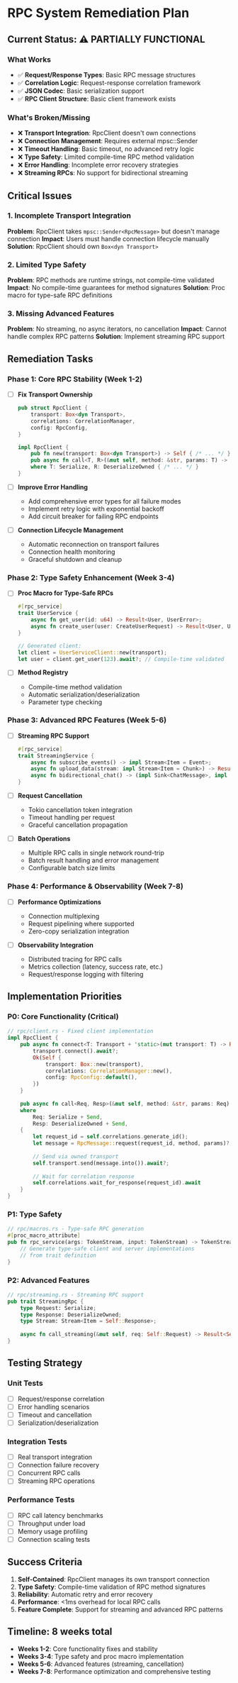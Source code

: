 # RPC System Remediation Plan

## Current Status: ⚠️ PARTIALLY FUNCTIONAL

### What Works
- ✅ **Request/Response Types**: Basic RPC message structures
- ✅ **Correlation Logic**: Request-response correlation framework  
- ✅ **JSON Codec**: Basic serialization support
- ✅ **RPC Client Structure**: Basic client framework exists

### What's Broken/Missing
- ❌ **Transport Integration**: RpcClient doesn't own connections
- ❌ **Connection Management**: Requires external mpsc::Sender
- ❌ **Timeout Handling**: Basic timeout, no advanced retry logic
- ❌ **Type Safety**: Limited compile-time RPC method validation
- ❌ **Error Handling**: Incomplete error recovery strategies
- ❌ **Streaming RPCs**: No support for bidirectional streaming

## Critical Issues

### 1. Incomplete Transport Integration
**Problem**: RpcClient takes `mpsc::Sender<RpcMessage>` but doesn't manage connection
**Impact**: Users must handle connection lifecycle manually  
**Solution**: RpcClient should own `Box<dyn Transport>`

### 2. Limited Type Safety
**Problem**: RPC methods are runtime strings, not compile-time validated
**Impact**: No compile-time guarantees for method signatures
**Solution**: Proc macro for type-safe RPC definitions

### 3. Missing Advanced Features
**Problem**: No streaming, no async iterators, no cancellation
**Impact**: Cannot handle complex RPC patterns
**Solution**: Implement streaming RPC support

## Remediation Tasks

### Phase 1: Core RPC Stability (Week 1-2)
- [ ] **Fix Transport Ownership**
  ```rust
  pub struct RpcClient {
      transport: Box<dyn Transport>,
      correlations: CorrelationManager,
      config: RpcConfig,
  }
  
  impl RpcClient {
      pub fn new(transport: Box<dyn Transport>) -> Self { /* ... */ }
      pub async fn call<T, R>(&mut self, method: &str, params: T) -> Result<R, RpcError> 
      where T: Serialize, R: DeserializeOwned { /* ... */ }
  }
  ```

- [ ] **Improve Error Handling**
  - Add comprehensive error types for all failure modes
  - Implement retry logic with exponential backoff
  - Add circuit breaker for failing RPC endpoints

- [ ] **Connection Lifecycle Management**
  - Automatic reconnection on transport failures
  - Connection health monitoring
  - Graceful shutdown and cleanup

### Phase 2: Type Safety Enhancement (Week 3-4)  
- [ ] **Proc Macro for Type-Safe RPCs**
  ```rust
  #[rpc_service]
  trait UserService {
      async fn get_user(id: u64) -> Result<User, UserError>;
      async fn create_user(user: CreateUserRequest) -> Result<User, UserError>;
  }
  
  // Generated client:
  let client = UserServiceClient::new(transport);
  let user = client.get_user(123).await?; // Compile-time validated
  ```

- [ ] **Method Registry**
  - Compile-time method validation
  - Automatic serialization/deserialization
  - Parameter type checking

### Phase 3: Advanced RPC Features (Week 5-6)
- [ ] **Streaming RPC Support**
  ```rust
  #[rpc_service]
  trait StreamingService {
      async fn subscribe_events() -> impl Stream<Item = Event>;
      async fn upload_data(stream: impl Stream<Item = Chunk>) -> Result<(), Error>;
      async fn bidirectional_chat() -> (impl Sink<ChatMessage>, impl Stream<Item = ChatMessage>);
  }
  ```

- [ ] **Request Cancellation**
  - Tokio cancellation token integration
  - Timeout handling per request
  - Graceful cancellation propagation

- [ ] **Batch Operations**  
  - Multiple RPC calls in single network round-trip
  - Batch result handling and error management
  - Configurable batch size limits

### Phase 4: Performance & Observability (Week 7-8)
- [ ] **Performance Optimizations**
  - Connection multiplexing
  - Request pipelining where supported
  - Zero-copy serialization integration

- [ ] **Observability Integration**
  - Distributed tracing for RPC calls
  - Metrics collection (latency, success rate, etc.)
  - Request/response logging with filtering

## Implementation Priorities

### P0: Core Functionality (Critical)
```rust
// rpc/client.rs - Fixed client implementation
impl RpcClient {
    pub async fn connect<T: Transport + 'static>(mut transport: T) -> Result<Self, RpcError> {
        transport.connect().await?;
        Ok(Self {
            transport: Box::new(transport),
            correlations: CorrelationManager::new(),
            config: RpcConfig::default(),
        })
    }
    
    pub async fn call<Req, Resp>(&mut self, method: &str, params: Req) -> Result<Resp, RpcError>
    where 
        Req: Serialize + Send,
        Resp: DeserializeOwned + Send,
    {
        let request_id = self.correlations.generate_id();
        let message = RpcMessage::request(request_id, method, params)?;
        
        // Send via owned transport
        self.transport.send(message.into()).await?;
        
        // Wait for correlation response
        self.correlations.wait_for_response(request_id).await
    }
}
```

### P1: Type Safety
```rust
// rpc/macros.rs - Type-safe RPC generation
#[proc_macro_attribute]
pub fn rpc_service(args: TokenStream, input: TokenStream) -> TokenStream {
    // Generate type-safe client and server implementations
    // from trait definition
}
```

### P2: Advanced Features  
```rust
// rpc/streaming.rs - Streaming RPC support
pub trait StreamingRpc {
    type Request: Serialize;
    type Response: DeserializeOwned;
    type Stream: Stream<Item = Self::Response>;
    
    async fn call_streaming(&mut self, req: Self::Request) -> Result<Self::Stream, RpcError>;
}
```

## Testing Strategy

### Unit Tests
- [ ] Request/response correlation
- [ ] Error handling scenarios  
- [ ] Timeout and cancellation
- [ ] Serialization/deserialization

### Integration Tests
- [ ] Real transport integration
- [ ] Connection failure recovery
- [ ] Concurrent RPC calls
- [ ] Streaming RPC operations

### Performance Tests  
- [ ] RPC call latency benchmarks
- [ ] Throughput under load
- [ ] Memory usage profiling
- [ ] Connection scaling tests

## Success Criteria

1. **Self-Contained**: RpcClient manages its own transport connection
2. **Type Safety**: Compile-time validation of RPC method signatures  
3. **Reliability**: Automatic retry and error recovery
4. **Performance**: <1ms overhead for local RPC calls
5. **Feature Complete**: Support for streaming and advanced RPC patterns

## Timeline: 8 weeks total
- **Weeks 1-2**: Core functionality fixes and stability
- **Weeks 3-4**: Type safety and proc macro implementation  
- **Weeks 5-6**: Advanced features (streaming, cancellation)
- **Weeks 7-8**: Performance optimization and comprehensive testing
